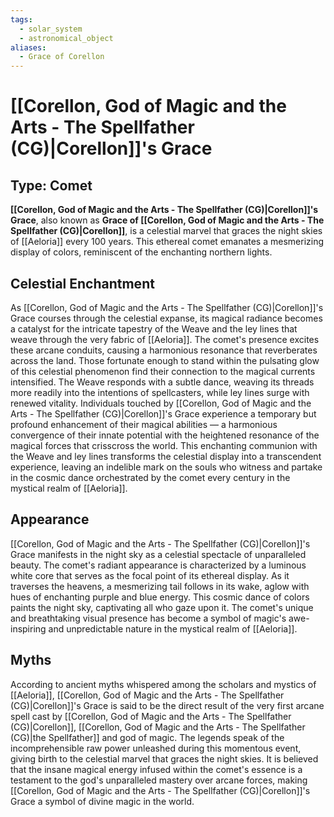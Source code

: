 ```yaml
---
tags:
  - solar_system
  - astronomical_object
aliases:
  - Grace of Corellon
---
```

# [[Corellon, God of Magic and the Arts - The Spellfather (CG)|Corellon]]'s Grace

## Type: Comet

**[[Corellon, God of Magic and the Arts - The Spellfather (CG)|Corellon]]'s Grace**, also known as **Grace of [[Corellon, God of Magic and the Arts - The Spellfather (CG)|Corellon]]**, is a celestial marvel that graces the night skies of [[Aeloria]] every 100 years. This ethereal comet emanates a mesmerizing display of colors, reminiscent of the enchanting northern lights.

## Celestial Enchantment

As [[Corellon, God of Magic and the Arts - The Spellfather (CG)|Corellon]]'s Grace courses through the celestial expanse, its magical radiance becomes a catalyst for the intricate tapestry of the Weave and the ley lines that weave through the very fabric of [[Aeloria]]. The comet's presence excites these arcane conduits, causing a harmonious resonance that reverberates across the land. Those fortunate enough to stand within the pulsating glow of this celestial phenomenon find their connection to the magical currents intensified. The Weave responds with a subtle dance, weaving its threads more readily into the intentions of spellcasters, while ley lines surge with renewed vitality. Individuals touched by [[Corellon, God of Magic and the Arts - The Spellfather (CG)|Corellon]]'s Grace experience a temporary but profound enhancement of their magical abilities — a harmonious convergence of their innate potential with the heightened resonance of the magical forces that crisscross the world. This enchanting communion with the Weave and ley lines transforms the celestial display into a transcendent experience, leaving an indelible mark on the souls who witness and partake in the cosmic dance orchestrated by the comet every century in the mystical realm of [[Aeloria]].

## Appearance 

[[Corellon, God of Magic and the Arts - The Spellfather (CG)|Corellon]]'s Grace manifests in the night sky as a celestial spectacle of unparalleled beauty. The comet's radiant appearance is characterized by a luminous white core that serves as the focal point of its ethereal display. As it traverses the heavens, a mesmerizing tail follows in its wake, aglow with hues of enchanting purple and blue energy. This cosmic dance of colors paints the night sky, captivating all who gaze upon it. The comet's unique and breathtaking visual presence has become a symbol of magic's awe-inspiring and unpredictable nature in the mystical realm of [[Aeloria]].

## Myths

According to ancient myths whispered among the scholars and mystics of [[Aeloria]], [[Corellon, God of Magic and the Arts - The Spellfather (CG)|Corellon]]'s Grace is said to be the direct result of the very first arcane spell cast by [[Corellon, God of Magic and the Arts - The Spellfather (CG)|Corellon]], [[Corellon, God of Magic and the Arts - The Spellfather (CG)|the Spellfather]] and god of magic. The legends speak of the incomprehensible raw power unleashed during this momentous event, giving birth to the celestial marvel that graces the night skies. It is believed that the insane magical energy infused within the comet's essence is a testament to the god's unparalleled mastery over arcane forces, making [[Corellon, God of Magic and the Arts - The Spellfather (CG)|Corellon]]'s Grace a symbol of divine magic in the world.